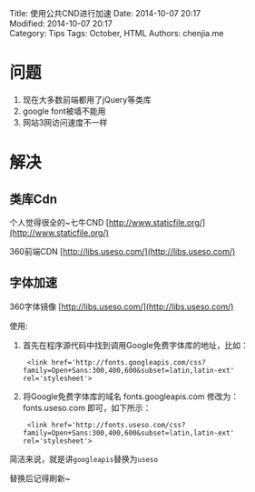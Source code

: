 Title: 使用公共CND进行加速
Date: 2014-10-07 20:17  
Modified: 2014-10-07 20:17  
Category: Tips
Tags: October, HTML
Authors: chenjia.me

# 问题 #
1. 现在大多数前端都用了jQuery等类库
2. google font被墙不能用
3. 网站3网访问速度不一样

# 解决 #

## 类库Cdn ##
个人觉得很全的~七牛CND 
[http://www.staticfile.org/](http://www.staticfile.org/)

360前端CDN
[http://libs.useso.com/](http://libs.useso.com/)

## 字体加速 ##
360字体镜像
[http://libs.useso.com/](http://libs.useso.com/)

使用:

1. 首先在程序源代码中找到调用Google免费字体库的地址，比如：

	    <link href='http://fonts.googleapis.com/css?family=Open+Sans:300,400,600&subset=latin,latin-ext' rel='stylesheet'>
    
 
2. 将Google免费字体库的域名 fonts.googleapis.com 修改为：fonts.useso.com 即可，如下所示：

		<link href='http://fonts.useso.com/css?family=Open+Sans:300,400,600&subset=latin,latin-ext' rel='stylesheet'>


简洁来说，就是讲`googleapis`替换为`useso`

替换后记得刷新~